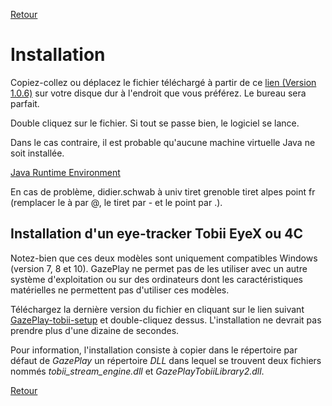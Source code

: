 [Retour](../README.md)

# Installation

Copiez-collez ou déplacez le fichier téléchargé à partir de ce [lien (Version 1.0.6)](https://github.com/schwabdidier/GazePlay/releases/download/GazePlay-SNAPSHOT-1.0.6/gazeplay-1.0.6.jar)
sur votre disque dur à l'endroit que vous préférez. Le bureau sera parfait.

Double cliquez sur le fichier. Si tout se passe bien, le logiciel se lance.

Dans le cas contraire, il est probable qu'aucune machine virtuelle Java ne soit installée.

[Java Runtime Environment](http://www.oracle.com/technetwork/java/javase/downloads/jre8-downloads-2133155.html)

En cas de problème, didier.schwab à univ tiret grenoble tiret alpes point fr (remplacer le à par @, le tiret par - et le point par .).

## Installation d'un eye-tracker Tobii EyeX ou 4C

Notez-bien que ces deux modèles sont uniquement compatibles Windows (version 7, 8 et 10). GazePlay ne permet pas de les utiliser avec un autre système d'exploitation ou sur des ordinateurs dont les caractéristiques matérielles ne permettent pas d'utiliser ces modèles.

Téléchargez la dernière version du fichier en cliquant sur le lien suivant [GazePlay-tobii-setup](https://github.com/schwabdidier/GazePlay/releases/download/GazePlay-tobii-setup-V1.01/GazePlay-tobii-setup-1.01.jar) et double-cliquez dessus. L'installation ne devrait pas prendre plus d'une dizaine de secondes.

Pour information, l'installation consiste à copier dans le répertoire par défaut de *GazePlay* un répertoire *DLL* dans lequel se trouvent deux fichiers nommés *tobii_stream_engine.dll* et *GazePlayTobiiLibrary2.dll*.

[Retour](../README.md)